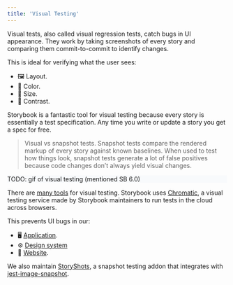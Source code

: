 ```yaml
---
title: 'Visual Testing'
---
```


Visual tests, also called visual regression tests, catch bugs in UI appearance. They work by taking screenshots of every story and comparing them commit-to-commit to identify changes. 

This is ideal for verifying what the user sees:

- 🖼️ Layout. 
- 🎨 Color. 
- 📐 Size. 
- 🔳 Contrast.

Storybook is a fantastic tool for visual testing because every story is essentially a test specification. Any time you write or update a story you get a spec for free.

> Visual vs snapshot tests. Snapshot tests compare the rendered markup of every story against known baselines. When used to test how things look, snapshot tests generate a lot of false positives because code changes don’t always yield visual changes.

<div style="background-color:#F8FAFC">
TODO: gif of visual testing (mentioned SB 6.0)
</div>

There are [many tools](https://github.com/mojoaxel/awesome-regression-testing) for visual testing. Storybook uses [Chromatic](https://www.chromatic.com), a visual testing service made by Storybook maintainers to run tests in the cloud across browsers. 

This prevents UI bugs in our:

- 🖥️ [Application](https://www.chromatic.com/library?appId=5a375b97f4b14f0020b0cda3).
- ⚙️ [Design system](https://www.chromatic.com/library?appId=5ccbc373887ca40020446347)
- 🔗 [Website](https://www.chromatic.com/library?appId=5be26744d2f6250024a9117d).

We also maintain [StoryShots](https://github.com/storybookjs/storybook/tree/master/addons/storyshots), a snapshot testing addon that integrates with [jest-image-snapshot](https://github.com/storybookjs/storybook/tree/master/addons/storyshots#configure-storyshots-for-image-snapshots). 
